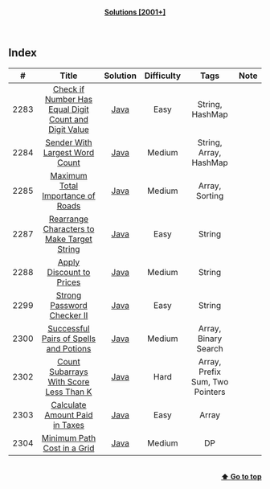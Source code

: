 <br/>
<p align="center">
    <b><u>Solutions [2001+]</u></b>
</p>
</br>

## Index

|#|Title|Solution|Difficulty|Tags|Note|
|:---:|:---:|:---:|:---:|:---:|:---:|
|2283|[Check if Number Has Equal Digit Count and Digit Value](https://leetcode.com/problems/check-if-number-has-equal-digit-count-and-digit-value/)|[Java](./2283%20-%20Check%20if%20Number%20Has%20Equal%20Digit%20Count%20and%20Digit%20Value/CheckIfNumberHasEqualDigitCountAndDigitValue.java)|Easy|String, HashMap||
|2284|[Sender With Largest Word Count](https://leetcode.com/problems/sender-with-largest-word-count/)|[Java](./2284%20-%20Sender%20With%20Largest%20Word%20Count/SenderWithLargestWordCount.java)|Medium|String, Array, HashMap||
|2285|[Maximum Total Importance of Roads](https://leetcode.com/problems/maximum-total-importance-of-roads/)|[Java](./2285%20-%20Maximum%20Total%20Importance%20of%20Roads/MaximumTotalImportanceOfRoads.java)|Medium|Array, Sorting||
|2287|[Rearrange Characters to Make Target String](https://leetcode.com/problems/rearrange-characters-to-make-target-string/)|[Java](./2287%20-%20Rearrange%20Characters%20to%20Make%20Target%20String/RearrangeCharactersToMakeTargetString.java)|Easy|String||
|2288|[Apply Discount to Prices](https://leetcode.com/problems/apply-discount-to-prices/)|[Java](./2288%20-%20Apply%20Discount%20to%20Prices/ApplyDiscountToPrices.java)|Medium|String||
|2299|[Strong Password Checker II](https://leetcode.com/problems/strong-password-checker-ii/)|[Java](./2299%20-%20Strong%20Password%20Checker%20II/StrongPasswordCheckerII.java)|Easy|String||
|2300|[Successful Pairs of Spells and Potions](https://leetcode.com/problems/successful-pairs-of-spells-and-potions/)|[Java](./2300%20-%20Successful%20Pairs%20of%20Spells%20and%20Potions/SuccessfulPairsOfSpellsAndPotions.java)|Medium|Array, Binary Search||
|2302|[Count Subarrays With Score Less Than K](https://leetcode.com/problems/count-subarrays-with-score-less-than-k/)|[Java](./2302%20-%20Count%20Subarrays%20With%20Score%20Less%20Than%20K/CountSubarraysWithScoreLessThanK.java)|Hard|Array, Prefix Sum, Two Pointers||
|2303|[Calculate Amount Paid in Taxes](https://leetcode.com/problems/calculate-amount-paid-in-taxes/)|[Java](./2303%20-%20Calculate%20Amount%20Paid%20in%20Taxes/CalculateAmountPaidInTaxes.java)|Easy|Array||
|2304|[Minimum Path Cost in a Grid](https://leetcode.com/problems/minimum-path-cost-in-a-grid/)|[Java](./2304%20-%20Minimum%20Path%20Cost%20in%20a%20Grid/MinimumPathCostInAGrid.java)|Medium|DP||

<br/>
<div align="right">
    <b><a href="#index">⬆️ Go to top</a></b>
</div>